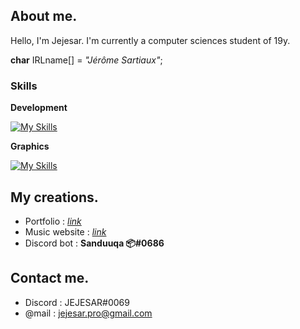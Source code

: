 ## About me.
Hello, I'm Jejesar. I'm currently a computer sciences student of 19y. 

**char** IRLname[] = *"Jérôme Sartiaux"*;

### Skills
**Development**

[![My Skills](https://skillicons.dev/icons?i=c,css,html,js,discord,py,sass)](https://skillicons.dev)


**Graphics**

[![My Skills](https://skillicons.dev/icons?i=ae,ai,ps,pr)](https://skillicons.dev)

## My creations.

- Portfolio : [*link*](https://jejesar.hosterfy.fr/)
- Music website : [*link*](https://greenpeppermusic.be/)
- Discord bot : **Sanduuqa 📦#0686**

## Contact me.
- Discord : JEJESAR#0069
- @mail : jejesar.pro@gmail.com
